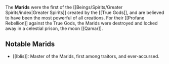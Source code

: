 The **Marids** were the first of the [[Beings/Spirits/Greater Spirits/index|Greater Spirits]] created by the [[True Gods]], and are believed to have been the most powerful of all creations. For their [[Profane Rebellion]] against the True Gods, the Marids were destroyed and locked away in a celestial prison, the moon [[Qamar]].

## Notable Marids

* [[Iblis]]: Master of the Marids, first among traitors, and ever-accursed.